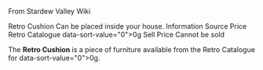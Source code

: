 From Stardew Valley Wiki

Retro Cushion Can be placed inside your house. Information Source Price Retro Catalogue data-sort-value="0"&gt;0g Sell Price Cannot be sold

The **Retro Cushion** is a piece of furniture available from the Retro Catalogue for data-sort-value="0"&gt;0g.